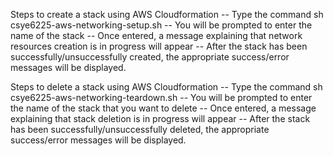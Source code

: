 Steps to create a stack using AWS Cloudformation -- Type the command sh csye6225-aws-networking-setup.sh -- You will be prompted to enter the name of the stack -- Once entered, a message explaining that network resources creation is in progress will appear -- After the stack has been successfully/unsuccessfully created, the appropriate success/error messages will be displayed.

Steps to delete a stack using AWS Cloudformation -- Type the command sh csye6225-aws-networking-teardown.sh -- You will be prompted to enter the name of the stack that you want to delete -- Once entered, a message explaining that stack deletion is in progress will appear -- After the stack has been successfully/unsuccessfully deleted, the appropriate success/error messages will be displayed.
